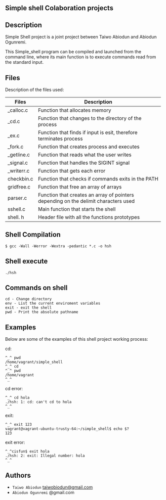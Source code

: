 ## Simple shell Colaboration projects

## Description

Simple Shell project is a joint project between Taiwo Abiodun and Abiodun Ogunremi.

This Simple_shell program can be compiled and launched from the command line, where its main function is to execute commands read from the standard input.

## Files
Description of the files used:

| Files | Description             |
| --------- | ------------------- |
| _calloc.c  | Function that allocates memory |
| _cd.c    | Function that changes to the directory of the process |
| _ex.c    | Function that finds if input is esit, therefore terminates process |
| _fork.c | Function that creates process and executes |
| _getline.c | Function that reads what the user writes |
| _signal.c | Function that handles the SIGINT signal |
| _writerr.c | Function that gets each error |
| checkbin.c | Function that checks if commands exits in the PATH |
| gridfree.c | Function that free an array of arrays |
| parser.c | Function that creates an array of pointers depending on the delimit characters used |
| sshell.c | Main function that starts the shell |
| shell. h | Header file with all the functions prototypes |

## Shell Compilation
	$ gcc -Wall -Werror -Wextra -pedantic *.c -o hsh
## Shell execute
	./hsh

## Commands on shell
	cd - Change directory
	env - List the current enviroment variables
	exit - exit the shell
	pwd - Print the absolute pathname

## Examples

Below are some of the examples of this shell project working process:

cd:

	^_^ pwd
	/home/vagrant/simple_shell
	^_^ cd
	^_^ pwd
	/home/vagrant
	^_^

cd error:

	^_^ cd hola
	./hsh: 1: cd: can't cd to hola
	^_^

exit:

	^_^ exit 123
	vagrant@vagrant-ubuntu-trusty-64:~/simple_shell$ echo $?
	123

exit error:

	^_^cisfun$ exit hola
	./hsh: 2: exit: Illegal number: hola
	^_^

## Authors
- `Taiwo Abiodun` taiwobiodun@gmail.com
- `Abiodun Ogunremi` @gmail.com
